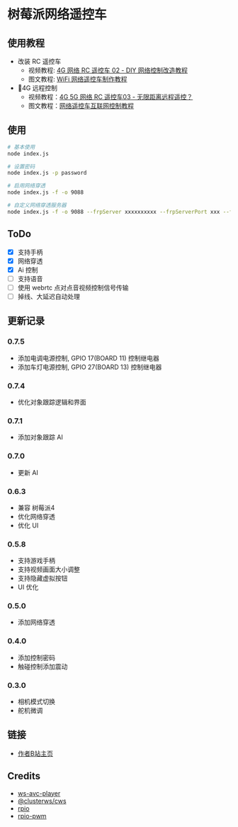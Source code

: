 # 树莓派网络遥控车

## 使用教程
- 改装 RC 遥控车
  - 视频教程: [4G 网络 RC 遥控车 02 - DIY 网络控制改造教程](https://www.bilibili.com/video/BV1iK4y1r7mD)
  - 图文教程: [WiFi 网络遥控车制作教程](https://blog.esonwong.com/WiFi-4G-5G-%E7%BD%91%E7%BB%9C%E9%81%A5%E6%8E%A7%E8%BD%A6%E5%88%B6%E4%BD%9C%E6%95%99%E7%A8%8B/)
- 4G 远程控制
  - 视频教程：[4G 5G 网络 RC 遥控车03 - 无限距离远程遥控？](https://www.bilibili.com/video/BV1Xp4y1X7fa)
  - 图文教程：[网络遥控车互联网控制教程](https://blog.esonwong.com/%E7%BD%91%E7%BB%9C%E9%81%A5%E6%8E%A7%E8%BD%A6%E4%BA%92%E8%81%94%E7%BD%91%E6%8E%A7%E5%88%B6%E6%95%99%E7%A8%8B/)

## 使用
```bash
# 基本使用
node index.js

# 设置密码
node index.js -p password

# 启用网络穿透
node index.js -f -o 9088

# 自定义网络穿透服务器
node index.js -f -o 9088 --frpServer xxxxxxxxxx --frpServerPort xxx --frpServerToken xxxxx
```

## ToDo
- [x] 支持手柄
- [x] 网络穿透
- [x] Ai 控制
- [ ] 支持语音
- [ ] 使用 webrtc 点对点音视频控制信号传输
- [ ] 掉线、大延迟自动处理

## 更新记录
### 0.7.5
- 添加电调电源控制, GPIO 17(BOARD 11) 控制继电器
- 添加车灯电源控制, GPIO 27(BOARD 13) 控制继电器
### 0.7.4
- 优化对象跟踪逻辑和界面
### 0.7.1
- 添加对象跟踪 AI
### 0.7.0
- 更新 AI
### 0.6.3
- 兼容 树莓派4
- 优化网络穿透
- 优化 UI
### 0.5.8
- 支持游戏手柄
- 支持视频画面大小调整
- 支持隐藏虚拟按钮
- UI 优化
### 0.5.0
- 添加网络穿透
### 0.4.0
- 添加控制密码
- 触碰控制添加震动
### 0.3.0
- 相机模式切换
- 舵机微调


## 链接
- [作者B站主页](https://space.bilibili.com/96740361)

## Credits
- [ws-avc-player](https://github.com/matijagaspar/ws-avc-player)
- [@clusterws/cws]()
- [rpio](https://github.com/jperkin/node-rpio)
- [rpio-pwm](https://github.com/xinkaiwang/rpio-pwm)
